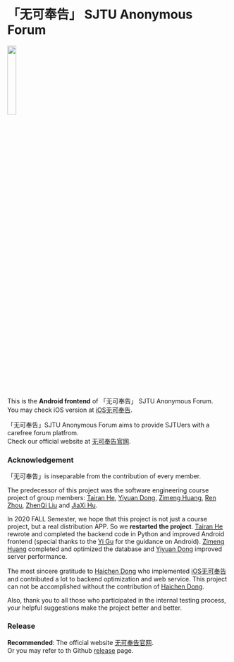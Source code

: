 # 「无可奉告」 SJTU Anonymous Forum
<div class="icon">
<img src="https://github.com/TairanHe/SJTU-Anonymous_Forum/blob/master/app/src/main/res/mipmap-mdpi/sicon4.png" width="20%" height="20%">
</div>

This is the __Android frontend__ of 「无可奉告」 SJTU Anonymous Forum. <br> You may check iOS version at [iOS无可奉告](https://github.com/oscardhc/Forum).

「无可奉告」SJTU Anonymous Forum aims to provide SJTUers with a carefree forum platfrom. <br> Check our official website at [无可奉告官网](http://wukefenggao.cn).

### Acknowledgement
「无可奉告」is inseparable from the contribution of every member. 

The predecessor of this project was the software engineering course project of group members: [Tairan He](https://github.com/TairanHe), [Yiyuan Dong](https://github.com/Yiyuan-Dong), [Zimeng Huang](https://github.com/lllukehuang), [Ren Zhou](https://github.com/RenZhou0327), [ZhenQi Liu](https://github.com/LIF18) and [JiaXi Hu](https://github.com/jiaxihu0921).

In 2020 FALL Semester, we hope that this project is not just a course project, but a real distribution APP. So we __restarted the project__. [Tairan He](https://github.com/TairanHe) rewrote and completed the backend code in Python and improved Android frontend (special thanks to the [Yi Gu](https://github.com/wu-qing-157) for the guidance on Android). [Zimeng Huang](https://github.com/lllukehuang) completed and optimized the database and [Yiyuan Dong](https://github.com/Yiyuan-Dong) improved server performance.

The most sincere gratitude to [Haichen Dong](https://github.com/oscardhc) who implemented [iOS无可奉告](https://github.com/oscardhc/Forum) and contributed a lot to backend optimization and web service. This project can not be accomplished without the contribution of [Haichen Dong](https://github.com/oscardhc).

Also, thank you to all those who participated in the internal testing process, your helpful suggestions make the project better and better.


### Release
**Recommended**: The official website [无可奉告官网](http://wukefenggao.cn).<br> Or you may refer to th Github [release](https://github.com/TairanHe/SJTU-Anonymous_Forum/releases) page.





 
